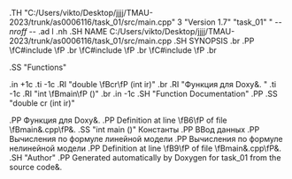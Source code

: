 .TH "C:/Users/vikto/Desktop/jjjj/TMAU-2023/trunk/as0006116/task_01/src/main.cpp" 3 "Version 1.7" "task_01" \" -*- nroff -*-
.ad l
.nh
.SH NAME
C:/Users/vikto/Desktop/jjjj/TMAU-2023/trunk/as0006116/task_01/src/main.cpp
.SH SYNOPSIS
.br
.PP
\fC#include <iostream>\fP
.br
\fC#include <cmath>\fP
.br
\fC#include <array>\fP
.br

.SS "Functions"

.in +1c
.ti -1c
.RI "double \fBcr\fP (int ir)"
.br
.RI "Функция для Doxy\&. "
.ti -1c
.RI "int \fBmain\fP ()"
.br
.in -1c
.SH "Function Documentation"
.PP 
.SS "double cr (int ir)"

.PP
Функция для Doxy\&. 
.PP
Definition at line \fB6\fP of file \fBmain\&.cpp\fP\&.
.SS "int main ()"
Константы
.PP
ВВод данных
.PP
Вычисления по формуле линейной модели
.PP
Вычисления по формуле нелинейной модели
.PP
Definition at line \fB9\fP of file \fBmain\&.cpp\fP\&.
.SH "Author"
.PP 
Generated automatically by Doxygen for task_01 from the source code\&.
